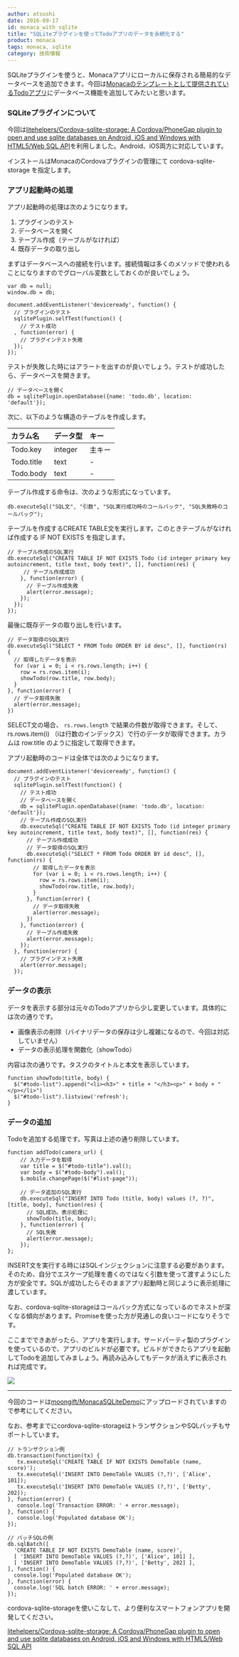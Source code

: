 ```yaml
---
author: atsushi
date: 2016-09-17
id: monaca_with_sqlite
title: "SQLiteプラグインを使ってTodoアプリのデータを永続化する"
product: monaca
tags: monaca, sqlite
category: 技術情報
---
```


SQLiteプラグインを使うと、Monacaアプリにローカルに保存される簡易的なデータベースを追加できます。今回は[Monacaのテンプレートとして提供されているTodoアプリ](https://docs.monaca.io/ja/sampleapp/samples/todo/)にデータベース機能を追加してみたいと思います。

### SQLiteプラグインについて

今回は[litehelpers/Cordova-sqlite-storage: A Cordova/PhoneGap plugin to open and use sqlite databases on Android, iOS and Windows with HTML5/Web SQL API](https://github.com/litehelpers/Cordova-sqlite-storage)を利用しました。Android、iOS両方に対応しています。

インストールはMonacaのCordovaプラグインの管理にて cordova-sqlite-storage を指定します。

### アプリ起動時の処理

アプリ起動時の処理は次のようになります。

1. プラグインのテスト
1. データベースを開く
1. テーブル作成（テーブルがなければ）
1. 既存データの取り出し

まずはデータベースへの接続を行います。接続情報は多くのメソッドで使われることになりますのでグローバル変数としておくのが良いでしょう。

```
var db = null;
window.db = db;

document.addEventListener('deviceready', function() {
  // プラグインのテスト
  sqlitePlugin.selfTest(function() {
    // テスト成功
  , function(error) {
    // プラグインテスト失敗
  });
});
```

テストが失敗した時にはアラートを出すのが良いでしょう。テストが成功したら、データベースを開きます。

```
// データベースを開く
db = sqlitePlugin.openDatabase({name: 'todo.db', location: 'default'});
```

次に、以下のような構造のテーブルを作成します。

|カラム名|データ型|キー|
|:---------|:---------|:---------|
|Todo.key|integer|主キー|
|Todo.title|text|-|
|Todo.body|text|-|

テーブル作成する命令は、次のような形式になっています。

```
db.executeSql("SQL文", "引数", "SQL実行成功時のコールバック", "SQL失敗時のコールバック");
```

テーブルを作成するCREATE TABLE文を実行します。このときテーブルがなければ作成する IF NOT EXISTS を指定します。

```
// テーブル作成のSQL実行
db.executeSql("CREATE TABLE IF NOT EXISTS Todo (id integer primary key autoincrement, title text, body text)", [], function(res) {
     // テーブル作成成功
    }, function(error) {
      // テーブル作成失敗
      alert(error.message);
    });
  });
});
```

最後に既存データの取り出しを行います。

```
// データ取得のSQL実行
db.executeSql("SELECT * FROM Todo ORDER BY id desc", [], function(rs) {
  // 取得したデータを表示
  for (var i = 0; i < rs.rows.length; i++) {
    row = rs.rows.item(i);
    showTodo(row.title, row.body);
  }
}, function(error) {
  // データ取得失敗
  alert(error.message);
})
```

SELECT文の場合、 `rs.rows.length` で結果の件数が取得できます。そして、 rs.rows.item(i) （iは行数のインデックス）で行のデータが取得できます。カラムは row.title のように指定して取得できます。

アプリ起動時のコードは全体では次のようになります。

```
document.addEventListener('deviceready', function() {
  // プラグインのテスト
  sqlitePlugin.selfTest(function() {
    // テスト成功
    // データベースを開く
    db = sqlitePlugin.openDatabase({name: 'todo.db', location: 'default'});
    // テーブル作成のSQL実行
    db.executeSql("CREATE TABLE IF NOT EXISTS Todo (id integer primary key autoincrement, title text, body text)", [], function(res) {
      // テーブル作成成功
      // データ取得のSQL実行
      db.executeSql("SELECT * FROM Todo ORDER BY id desc", [], function(rs) {
        // 取得したデータを表示
        for (var i = 0; i < rs.rows.length; i++) {
          row = rs.rows.item(i);
          showTodo(row.title, row.body);
        }
      }, function(error) {
        // データ取得失敗
        alert(error.message);
      })
    }, function(error) {
      // テーブル作成失敗
      alert(error.message);
    });
  }, function(error) {
    // プラグインテスト失敗
    alert(error.message);
  });

```

### データの表示

データを表示する部分は元々のTodoアプリから少し変更しています。具体的には次の通りです。

- 画像表示の削除（バイナリデータの保存は少し複雑になるので、今回は対応していません）
- データの表示処理を関数化（showTodo）

内容は次の通りです。タスクのタイトルと本文を表示しています。

```
function showTodo(title, body) {
  $("#todo-list").append("<li><h3>" + title + "</h3><p>" + body + "</p></li>")
  $("#todo-list").listview('refresh');
}
```

### データの追加

Todoを追加する処理です。写真は上述の通り削除しています。

```
function addTodo(camera_url) {
    // 入力データを取得
    var title = $("#todo-title").val();
    var body = $("#todo-body").val();
    $.mobile.changePage($("#list-page"));
    
    // データ追加のSQL実行
    db.executeSql("INSERT INTO Todo (title, body) values (?, ?)", [title, body], function(res) {
      // SQL成功。表示処理に
      showTodo(title, body);
    }, function(error) {
      // SQL失敗
      alert(error.message);
    });
};
```

INSERT文を実行する時にはSQLインジェクションに注意する必要があります。そのため、自分でエスケープ処理を書くのではなく引数を使って渡すようにした方が安全です。SQLが成功したらそのままアプリ起動時と同じように表示処理に渡しています。

なお、cordova-sqlite-storageはコールバック方式になっているのでネストが深くなる傾向があります。Promiseを使った方が見通しの良いコードになりそうです。

ここまでできあがったら、アプリを実行します。サードパーティ製のプラグインを使っているので、アプリのビルドが必要です。ビルドができたらアプリを起動してTodoを追加してみましょう。再読み込みしてもデータが消えずに表示されれば完成です。

![](/blog/content/images/2016/Sep/monaca-sqlite-todo.png)

----

今回のコードは[moongift/MonacaSQLiteDemo](https://github.com/moongift/MonacaSQLiteDemo)にアップロードされていますので参考にしてください。

なお、参考までにcordova-sqlite-storageはトランザクションやSQLバッチもサポートしています。

```
// トランザクション例
db.transaction(function(tx) {
   tx.executeSql('CREATE TABLE IF NOT EXISTS DemoTable (name, score)');
   tx.executeSql('INSERT INTO DemoTable VALUES (?,?)', ['Alice', 101]);
   tx.executeSql('INSERT INTO DemoTable VALUES (?,?)', ['Betty', 202]);
}, function(error) {
   console.log('Transaction ERROR: ' + error.message);
}, function() {
   console.log('Populated database OK');
});

// バッチSQLの例
db.sqlBatch([
  'CREATE TABLE IF NOT EXISTS DemoTable (name, score)',
  [ 'INSERT INTO DemoTable VALUES (?,?)', ['Alice', 101] ],
  [ 'INSERT INTO DemoTable VALUES (?,?)', ['Betty', 202] ],
], function() {
  console.log('Populated database OK');
}, function(error) {
  console.log('SQL batch ERROR: ' + error.message);
});
```

cordova-sqlite-storageを使いこなして、より便利なスマートフォンアプリを開発してください。

[litehelpers/Cordova-sqlite-storage: A Cordova/PhoneGap plugin to open and use sqlite databases on Android, iOS and Windows with HTML5/Web SQL API](https://github.com/litehelpers/Cordova-sqlite-storage)
